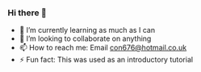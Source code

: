 ### Hi there 👋
- 🌱 I’m currently learning as much as I can
- 👯 I’m looking to collaborate on anything
- 📫 How to reach me: Email con676@hotmail.co.uk
- ⚡ Fun fact: This was used as an introductory tutorial

<!--
**ConorONei11/ConorONei11** is a ✨ _special_ ✨ repository because its `README.md` (this file) appears on your GitHub profile.

